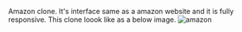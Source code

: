 Amazon clone.
It's interface same as a amazon website and it is fully responsive.
This clone loook like as a below image.
![amazon](https://github.com/lovely1211/Amazon-clone/assets/151820018/a06a1966-2ad6-4df6-8cd5-466d745f9830)
